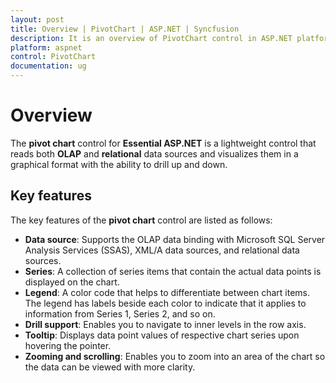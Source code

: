 ```yaml
---
layout: post
title: Overview | PivotChart | ASP.NET | Syncfusion
description: It is an overview of PivotChart control in ASP.NET platform. PivotChart visualizes relational and OLAP data sources in a graphical format
platform: aspnet
control: PivotChart
documentation: ug
---
```


# Overview

The **pivot chart** control for **Essential ASP.NET** is a lightweight control that reads both **OLAP** and **relational** data sources and visualizes them in a graphical format with the ability to drill up and down.

## Key features

The key features of the **pivot chart** control are listed as follows:

* **Data source**: Supports the OLAP data binding with Microsoft SQL Server Analysis Services (SSAS), XML/A data sources, and relational data sources.
* **Series**: A collection of series items that contain the actual data points is displayed on the chart.
* **Legend**: A color code that helps to differentiate between chart items. The legend has labels beside each color to indicate that it applies to information from Series 1, Series 2, and so on.
* **Drill support**: Enables you to navigate to inner levels in the row axis. 
* **Tooltip**: Displays data point values of respective chart series upon hovering the pointer.
* **Zooming and scrolling**: Enables you to zoom into an area of the chart so the data can be viewed with more clarity.